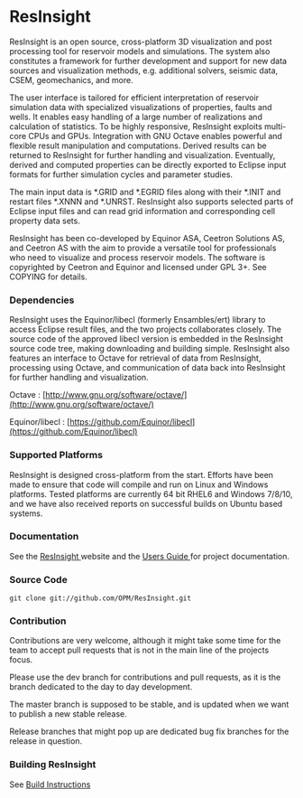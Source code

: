 # ResInsight

ResInsight is an open source, cross-platform 3D visualization and post processing tool for reservoir models and simulations. The system also constitutes a framework for further development and support for new data sources and visualization methods, e.g. additional solvers, seismic data, CSEM, geomechanics, and more. 

The user interface is tailored for efficient interpretation of reservoir simulation data with specialized visualizations of properties, faults and wells. It enables easy handling of a large number of realizations and calculation of statistics. To be highly responsive, ResInsight exploits multi-core CPUs and GPUs. Integration with GNU Octave enables powerful and flexible result manipulation and computations. Derived results can be returned to ResInsight for further handling and visualization. Eventually, derived and computed properties can be directly exported to Eclipse input formats for further simulation cycles and parameter studies.

The main input data is *.GRID and *.EGRID files along with their *.INIT and restart files *.XNNN and *.UNRST. ResInsight also supports selected parts of Eclipse input files and can read grid information and corresponding cell property data sets.

ResInsight has been co-developed by Equinor ASA, Ceetron Solutions AS, and Ceetron AS with the aim to provide a versatile tool for professionals who need to visualize and process reservoir models. The software is copyrighted by Ceetron and Equinor and licensed under GPL 3+. See COPYING for details.

### Dependencies
ResInsight uses the Equinor/libecl (formerly Ensambles/ert) library to access Eclipse result files, and the two projects collaborates closely. The source code of the approved libecl version is embedded in the ResInsight source code tree, making downloading and building simple.
ResInsight also features an interface to Octave for retrieval of data from ResInsight, processing using Octave, and communication of data back into ResInsight for further handling and visualization.

Octave : [http://www.gnu.org/software/octave/](http://www.gnu.org/software/octave/)

Equinor/libecl : [https://github.com/Equinor/libecl](https://github.com/Equinor/libecl)

### Supported Platforms
ResInsight is designed cross-platform from the start. Efforts have been made to ensure that code will compile and run on Linux and Windows platforms. Tested platforms are currently 64 bit RHEL6 and Windows 7/8/10, and we have also received reports on successful builds on Ubuntu based systems.  

### Documentation

See the [ ResInsight ](http://resinsight.org/) website and the [ Users Guide ](http://resinsight.org/docs/home/) for project documentation.

### Source Code

    git clone git://github.com/OPM/ResInsight.git

### Contribution
Contributions are very welcome, although it might take some time for the team to accept pull requests that is not in the main line of the projects focus. 

Please use the dev branch for contributions and pull requests, as it is the branch dedicated to the day to day development. 

The master branch is supposed to be stable, and is updated when we want to publish a new stable release.

Release branches that might pop up are dedicated bug fix branches for the release in question.

### Building ResInsight

See [ Build Instructions ](http://resinsight.org/docs/buildinstructions/)
